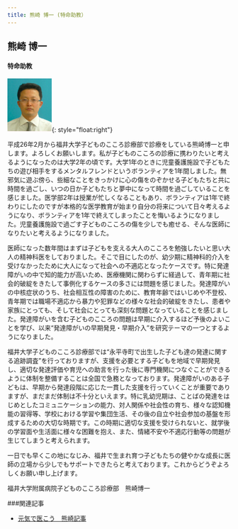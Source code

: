 ```yaml
---
title: 熊崎 博一 (特命助教）
---
```

## 熊崎 博一 

#### 特命助教

![熊崎博一](/images/kumazaki.png){: style="float:right"}

平成26年2月から福井大学子どものこころ診療部で診療をしている熊崎博一と申します。よろしくお願いします。私が子どものこころの診療に携わりたいと考えるようになったのは大学2年の頃です。大学1年のときに児童養護施設で子どもたちの遊び相手をするメンタルフレンドというボランティアを1年間しました。無邪気に遊ぶ傍ら、些細なことをきっかけに心の傷をのぞかせる子どもたちと共に時間を過ごし、いつの日か子どもたちと夢中になって時間を過ごしていることを感じました。医学部2年は授業が忙しくなることもあり、ボランティアは1年で終わりにしたのですが本格的な医学教育が始まり自分の将来について日々考えるようになり、ボランティアを1年で終えてしまったことを悔いるようになりました。児童養護施設で過ごす子どものこころの傷を少しでも癒せる、そんな医師になりたいと考えるようになりました。

医師になった数年間はまずは子どもを支える大人のこころを勉強したいと思い大人の精神科医をしておりました。そこで目にしたのが、幼少期に精神科的介入を受けなかったために大人になって社会への不適応となったケースです。特に発達障がいの中で知的能力が高いため、医療機関に関わらずに経過して、青年期に社会的破綻をきたして事例化するケースの多さには問題を感じました。発達障がいの中核症状のうち、社会相互性の障害のために、教育年齢ではいじめや不登校、青年期では職場不適応から暴力や犯罪などの様々な社会的破綻をきたし、患者や家族にとっても、そして社会にとっても深刻な問題となっていることを感じました。発達障がいを含む子どものこころの問題は早期に介入するほど予後のよいことを学び、以来“発達障がいの早期発見・早期介入”を研究テーマの一つとするようになりました。

福井大学子どものこころ診療部では“永平寺町で出生した子ども達の発達に関する追跡調査”を行っておりますが、支援を必要とする子どもを地域で早期発見し、適切な発達評価や育児への助言を行った後に専門機関につなぐことができるように体制を整備することは全国で急務となっております。発達障がいのある子どもは、早期から発達段階に応じた一貫した支援を行っていくことが重要でありますが、まだまだ体制は不十分といえます。特に乳幼児期は、ことばの発達をはじめとしたコミュニケーションの能力、対人関係や社会性の育ち、様々な認知機能の習得等、学校における学習や集団生活、その後の自立や社会参加の基盤を形成するための大切な時期です。この時期に適切な支援を受けられないと、就学後の学習面や生活面に様々な困難を抱え、また、情緒不安や不適応行動等の問題が生じてしまうと考えられます。

一日でも早くこの地になじみ、福井で生まれ育つ子どもたちの健やかな成長に医師の立場から少しでもサポートできたらと考えております。これからどうぞよろしくお願い申し上げます。      

福井大学附属病院子どものこころ診療部　熊崎博一　
　　

###関連記事　

- [元気で医こう　熊崎記事](/resources/Genkideikou_Kumazaki.pdf)